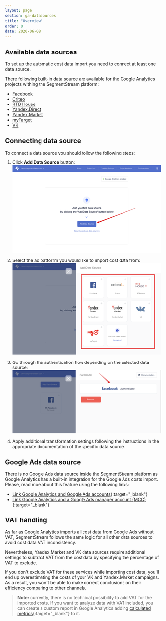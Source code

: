 ```yaml
---
layout: page
section: ga-datasources
title: "Overview"
order: 0
date: 2020-06-08
---
```


## Available data sources

To set up the automatic cost data import you need to connect at least one data source.

There following built-in data source are available for the Google Analytics projects withing the SegmentStream platform:

* [Facebook](/ga-datasources/facebook)
* [Criteo](/ga-datasource/criteo)
* [RTB House](/ga-datasources/rtb-house)
* [Yandex.Direct](/ga-datasources/yandex-direct)
* [Yandex.Market](/ga-datasources/yandex-market)
* [myTarget](/ga-datasources/mytarget)
* [VK](/ga-datasources/vk)

## Connecting data source

To connect a data source you should follow the following steps:

1. Click **Add Data Source** button:
![Add Google Analytics cost import data source](/img/google-analytics/ga-add-data-source.png)

2. Select the ad patforrm you would like to import cost data from:
![Select Google Analytics data souce](/img/google-analytics/ga-select-data-source.png)

3. Go through the authentication flow depending on the selected data source:
![Authenticate Google Analytics data source](/img/google-analytics/ga-auth-data-source.png)

4. Apply additional transformation settings following the instructions in the appropriate documentation of the specific data source.

## Google Ads data source

There is no Google Ads data source inside the SegmentStream platform as Google Analytics has a built-in integration for the Google Ads costs import. Please, read moe about this feature using the following links:
* [Link Google Analytics and Google Ads accounts](https://support.google.com/google-ads/answer/1704341?visit_id=637235865015177230-592091607&rd=1){:target="_blank"}
* [Link Google Analytics and a Google Ads manager account (MCC)](https://support.google.com/google-ads/answer/6209127?hl=en&ref_topic=3121765){:target="_blank"}

## VAT handling

As far as Google Analytics imports all cost data from Google Ads without VAT, SegmentStream follows the same logic for all other data sources to avoid cost data VAT inconsistency.

Nevertheless, Yandex.Market and VK data sources require additional settings to subtract VAT from the cost data by specifying the percentage of VAT to exclude.

If you don't exclude VAT for these services while importing cost data, you'll end up overestimating the costs of your VK and Yandex.Market campaigns. As a result, you won't be able to make correct conclusions on their efficiency comparing to other channels.

> **Note:** currently, there is no technical possibility to add VAT for the imported costs. If you want to analyze data with VAT included, you can create a custom report in Google Analytics adding [calculated metrics](https://support.google.com/analytics/answer/6121409?hl=en){:target="_blank"} to it.
